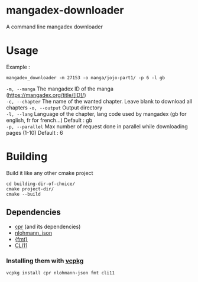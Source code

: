 # mangadex-downloader
A command line mangadex downloader

# Usage
Example :
 ```
mangadex_downloader -m 27153 -o manga/jojo-part1/ -p 6 -l gb
 ```

`-m, --manga` The mangadex ID of the manga (https://mangadex.org/title/[ID]/)  
`-c, --chapter` The name of the wanted chapter. Leave blank to download all chapters
`-o, --output` Output directory  
`-l, --lang` Language of the chapter, lang code used by mangadex (gb for english, fr for french...) Default : gb  
`-p, --parallel` Max number of request done in parallel while downloading pages (1-10) Default : 6  


# Building
Build it like any other cmake project
 ```
cd building-dir-of-choice/
cmake project-dir/
cmake --build
 ```

## Dependencies
* [cpr](https://github.com/whoshuu/cpr) (and its dependencies)
* [nlohmann_json](https://github.com/nlohmann/json)
* [{fmt}](https://github.com/fmtlib/fmt)
* [CLI11](https://github.com/CLIUtils/CLI11)

### Installing them with [vcpkg](https://github.com/microsoft/vcpkg)
```
vcpkg install cpr nlohmann-json fmt cli11
```

